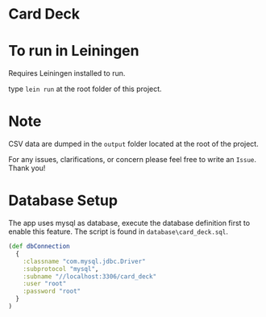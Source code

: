 # Card Deck

# To run in Leiningen

Requires Leiningen installed to run.

type `lein run` at the root folder of this project.

# Note

CSV data are dumped in the `output` folder located at the root of the project.

For any issues, clarifications, or concern please feel free to write an `Issue`. Thank you!



# Database Setup

The app uses mysql as database, execute the database definition first to enable this feature. The script is found in `database\card_deck.sql`.

```clojure
(def dbConnection
  {
    :classname "com.mysql.jdbc.Driver"
    :subprotocol "mysql",
    :subname "//localhost:3306/card_deck"
    :user "root"
    :password "root"
  }  
)

```